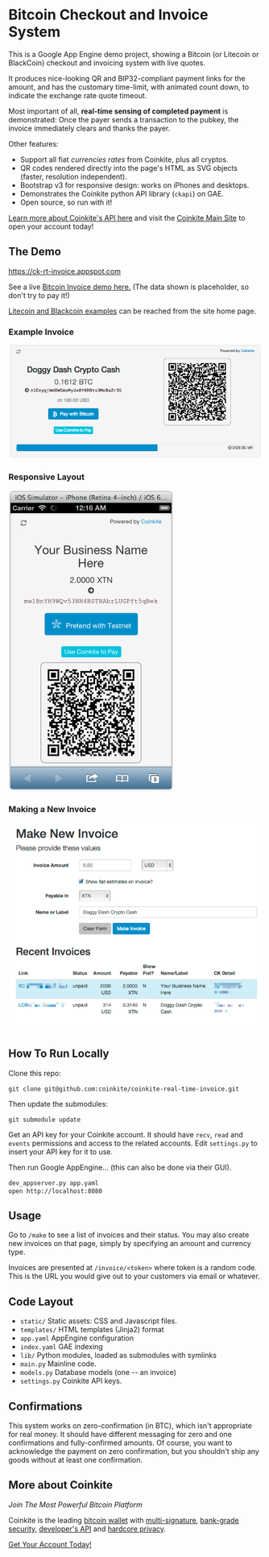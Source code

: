# Bitcoin Checkout and Invoice System

This is a Google App Engine demo project, showing a Bitcoin (or Litecoin or BlackCoin)
checkout and invoicing system with live quotes.

It produces nice-looking QR and BIP32-compliant payment links for the
amount, and has the customary time-limit, with animated count down,
to indicate the exchange rate quote timeout.

Most important of all, **real-time sensing of completed payment** is
demonstrated: Once the payer sends a transaction to the pubkey, the
invoice immediately clears and thanks the payer.

Other features:

- Support all fiat _currencies rates_ from Coinkite, plus all cryptos.
- QR codes rendered directly into the page's HTML as SVG objects (faster, resolution independent).
- Bootstrap v3 for responsive design: works on iPhones and desktops.
- Demonstrates the Coinkite python API library (`ckapi`) on GAE.
- Open source, so run with it!

[Learn more about Coinkite's API here](https://docs.coinkite.com/)
and visit the [Coinkite Main Site](https://coinkite.com/) to open your
account today!

## The Demo

<https://ck-rt-invoice.appspot.com>

See a live [Bitcoin Invoice demo here.](https://ck-rt-invoice.appspot.com/example.btc) 
(The data shown is placeholder, so don't try to pay it!)

[Litecoin and Blackcoin examples](https://ck-rt-invoice.appspot.com) can be reached
from the site home page.

### Example Invoice

![Example Invoice](screen-shots/bitcoin-invoice.png "Example Bitcoin Invoice")

### Responsive Layout 

![iPhone Invoice](screen-shots/iphone-bitcoin-invoice.png)

### Making a New Invoice

![Making new invoices](screen-shots/making-invoices.png)


## How To Run Locally

Clone this repo:

	git clone git@github.com:coinkite/coinkite-real-time-invoice.git

Then update the submodules:

	git submodule update

Get an API key for your Coinkite account. It should have `recv`, `read` and `events`
permissions and access to the related accounts.
Edit `settings.py` to insert your API key for it to use.

Then run Google AppEngine... (this can also be done via their GUI).

	dev_appserver.py app.yaml
	open http://localhost:8080

## Usage

Go to `/make` to see a list of invoices and their status. You may also create new
invoices on that page, simply by specifying an amount and currency type.

Invoices are presented at `/invoice/<token>` where token is a random
code.  This is the URL you would give out to your customers via
email or whatever.

## Code Layout

- `static/` Static assets: CSS and Javascript files.
- `templates/` HTML templates (Jinja2) format
- `app.yaml` AppEngine configuration
- `index.yaml` GAE indexing
- `lib/` Python modules, loaded as submodules with symlinks
- `main.py` Mainline code.
- `models.py` Database models (one -- an invoice)
- `settings.py` Coinkite API keys.

## Confirmations

This system works on zero-confirmation (in BTC), which isn't
appropriate for real money. It should have different messaging for
zero and one confirmations and fully-confirmed amounts. Of course,
you want to acknowledge the payment on zero confirmation, but you
shouldn't ship any goods without at least one confirmation.


## More about Coinkite

_Join The Most Powerful Bitcoin Platform_

Coinkite is the leading [bitcoin wallet](/faq/features) with [multi-signature](/faq/multisig), [bank-grade security](/faq/security), [developer's API](/faq/developers) and [hardcore privacy](/privacy).

[Get Your Account Today!](https://coinkite.com/)


